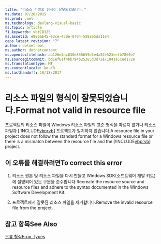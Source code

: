 ```yaml
---
title: "리소스 파일의 형식이 잘못되었습니다."
ms.date: 07/20/2015
ms.prod: .net
ms.technology: devlang-visual-basic
ms.topic: article
f1_keywords: vbrID325
ms.assetid: e986ab45-e3ce-430e-8704-5882e5da1104
caps.latest.revision: "7"
author: dotnet-bot
ms.author: dotnetcontent
ms.openlocfilehash: ab126e3ac030e855659d5e4a02e523eefb7860e7
ms.sourcegitcommit: bd1ef61f4bb794b25383d3d72e71041a5ced172e
ms.translationtype: MT
ms.contentlocale: ko-KR
ms.lasthandoff: 10/18/2017
---
```

# <a name="format-not-valid-in-resource-file"></a><span data-ttu-id="11c57-102">리소스 파일의 형식이 잘못되었습니다.</span><span class="sxs-lookup"><span data-stu-id="11c57-102">Format not valid in resource file</span></span>
<span data-ttu-id="11c57-103">프로젝트의 리소스 파일이 Windows 리소스 파일의 표준 형식을 따르지 않거나 리소스 파일과 [!INCLUDE[vbprvb](~/includes/vbprvb-md.md)] 프로젝트가 일치하지 않습니다.</span><span class="sxs-lookup"><span data-stu-id="11c57-103">A resource file in your project does not follow the standard format for a Windows resource file or there is a mismatch between the resource file and the [!INCLUDE[vbprvb](~/includes/vbprvb-md.md)] project.</span></span>  
  
## <a name="to-correct-this-error"></a><span data-ttu-id="11c57-104">이 오류를 해결하려면</span><span class="sxs-lookup"><span data-stu-id="11c57-104">To correct this error</span></span>  
  
1.  <span data-ttu-id="11c57-105">리소스 원본 및 리소스 파일을 다시 만들고 Windows SDK(소프트웨어 개발 키트)에 설명되어 있는 구문을 준수합니다.</span><span class="sxs-lookup"><span data-stu-id="11c57-105">Recreate the resource source and resource files and adhere to the syntax documented in the Windows Software Development Kit.</span></span>  
  
2.  <span data-ttu-id="11c57-106">프로젝트에서 잘못된 리소스 파일을 제거합니다.</span><span class="sxs-lookup"><span data-stu-id="11c57-106">Remove the invalid resource file from the project.</span></span>  
  
## <a name="see-also"></a><span data-ttu-id="11c57-107">참고 항목</span><span class="sxs-lookup"><span data-stu-id="11c57-107">See Also</span></span>  
 [<span data-ttu-id="11c57-108">오류 형식</span><span class="sxs-lookup"><span data-stu-id="11c57-108">Error Types</span></span>](../../visual-basic/programming-guide/language-features/error-types.md)

